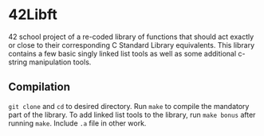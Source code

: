 # 42Libft

42 school project of a re-coded library of functions that should act exactly or close to their corresponding C Standard Library equivalents. This library contains a few basic singly linked list tools as well as some additional c-string manipulation tools.

## Compilation

`git clone` and `cd` to desired directory. Run `make` to compile the mandatory part of the library. To add linked list tools to the library, run `make bonus` after running `make`. Include `.a` file in other work.
